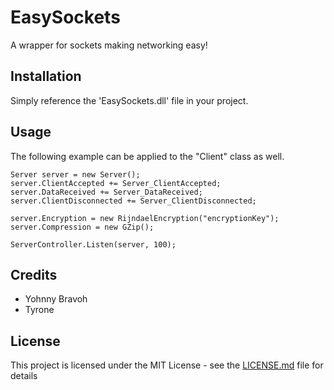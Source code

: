 # EasySockets
A wrapper for sockets making networking easy!

## Installation
Simply reference the 'EasySockets.dll' file in your project.

## Usage
The following example can be applied to the "Client" class as well.
```
Server server = new Server();
server.ClientAccepted += Server_ClientAccepted;
server.DataReceived += Server_DataReceived;
server.ClientDisconnected += Server_ClientDisconnected;

server.Encryption = new RijndaelEncryption("encryptionKey");
server.Compression = new GZip();

ServerController.Listen(server, 100);
```

## Credits
- Yohnny Bravoh
- Tyrone

## License
This project is licensed under the MIT License - see the [LICENSE.md](LICENSE.md) file for details
